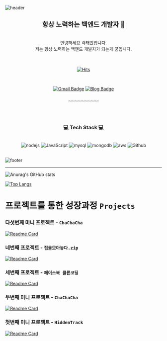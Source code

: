 ![header](https://capsule-render.vercel.app/api?type=waving&&color=gradient&height=100&section=header&fontSize=90)

<div align = "center">

## 항상 노력하는 백엔드 개발자 👋

<br/>
안녕하세요 곽태민입니다.<br/>
저는 항상 노력하는 백엔드 개발자가 되는게 꿈입니다.<br/>
<br/><br/>

[![Hits](https://hits.seeyoufarm.com/api/count/incr/badge.svg?url=https%3A%2F%2Fgithub.com%2Fkwak9898%2Fhit-counter&count_bg=%2379C83D&title_bg=%23555555&icon=&icon_color=%23E7E7E7&title=hits&edge_flat=false)](https://github.com/kwak9898)

</br>

[![Gmail Badge](https://img.shields.io/badge/Gmail-d14836?style=flat-square&logo=Gmail&logoColor=white&link=mailto:kwaktae1@gmail.com)](mailto:kwaktae1@gmail.com)
[![Blog Badge](http://img.shields.io/badge/-Blog-green?style=flat-square&logo=Naver&link=https://kwaktaem.tistory.com/)](https://kwaktaem.tistory.com/)

﹏﹏﹏﹏﹏﹏﹏

<br/><br/>

<h3>💻 Tech Stack 💻</h3>
 
<br/>
<img alt="nodejs" src ="https://img.shields.io/badge/-Node.js-339933?logo=node.js&logoColor=white&style=for-the-badge"/>
<img alt="JavaScript" src ="https://img.shields.io/badge/-JavaScript-f7df1e.svg?&style=for-the-badge&logo=Javascript&logoColor=white"/>
<img alt="mysql" src="https://img.shields.io/badge/mysql-4479A1?style=for-the-badge&logo=mysql&logoColor=white">
<img alt="mongodb" src ="https://img.shields.io/badge/-MongoDB-47A248?logo=mongoDB&logoColor=white&style=for-the-badge"/>
<img alt="aws" src="https://img.shields.io/badge/-Amazon-232F3E?logo=Amazon&logoColor=white&style=for-the-badge"/>
<img alt="Github" src="https://img.shields.io/badge/-Github-black?style=for-the-badge&logo=github&logoColor=white"/>
</div>

<br/>

![footer](https://capsule-render.vercel.app/api?type=waving&&color=gradient&height=100&section=footer&fontSize=90)

---

![Anurag's GitHub stats](https://github-readme-stats.vercel.app/api?username=kwak9898&show_icons=true&theme=apprentice)

[![Top Langs](https://github-readme-stats.vercel.app/api/top-langs/?username=kwak9898&layout=compact&thema=apprentice)](https://github.com/kwak9898)

# 프로젝트를 통한 성장과정 `Projects`

### 다섯번째 미니 프로젝트 - `ChaChaCha`

[![Readme Card](https://github-readme-stats.vercel.app/api/pin?username=kwak9898&repo=bave&show_owner=true&theme=vue-dark)](https://github.com/kwak9898/bave)

### 네번째 프로젝트 - `집을모아놓다.zip`

[![Readme Card](https://github-readme-stats.vercel.app/api/pin?username=Team3-zip&repo=B-E&show_owner=true&theme=theme=vue-dark)](https://github.com/Team3-zip/B-E)

### 세번째 프로젝트 - `페이스북 클론코딩`

[![Readme Card](https://github-readme-stats.vercel.app/api/pin?username=kwak9898&repo=facebook_clone&show_owner=true&theme=vue-dark)](https://github.com/kwak9898/facebook_clone)

### 두번째 미니 프로젝트 - `ChaChaCha`

[![Readme Card](https://github-readme-stats.vercel.app/api/pin?username=kwak9898&repo=ChaChaCha_Back_end&show_owner=true&theme=vue-dark)](https://github.com/kwak9898/ChaChaCha_Back_end)

### 첫번째 미니 프로젝트 - `HiddenTrack`

[![Readme Card](https://github-readme-stats.vercel.app/api/pin?username=kwak9898&repo=HiddenTrack&show_owner=true&theme=vue-dark)](https://github.com/kwak9898/HiddenTrack)
